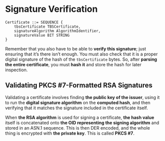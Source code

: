 # Signature Verification

```text
Certificate ::= SEQUENCE {
    tbsCertificate TBSCertificate,
    signatureAlgorithm AlgorithmIdentifier,
    signatureValue BIT STRING
}
```

Remember that you also have to be able to **verify this signature**; just ensuring that it’s there isn’t enough. You must also check that it is a proper digital signature of the hash of the `tbsCertificate` bytes. So, after **parsing the entire certificate**, you must **hash it** and store the hash for later inspection.

## Validating PKCS #7-Formatted RSA Signatures

Validating a certificate involves finding **the public key of the issuer**, using it to run the **digital signature algorithm** on the **computed hash**, and then verifying that it matches the signature included in the certificate itself.

When **the RSA algorithm** is used for signing a certificate, **the hash value** itself is concatenated onto **the OID representing the signing algorithm** and stored in an ASN.1 sequence. This is then DER encoded, and the whole thing is encrypted with **the private key**. This is called **PKCS #7**.



